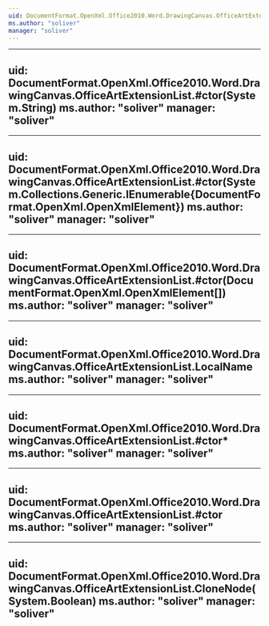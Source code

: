 ```yaml
---
uid: DocumentFormat.OpenXml.Office2010.Word.DrawingCanvas.OfficeArtExtensionList
ms.author: "soliver"
manager: "soliver"
---
```


---
uid: DocumentFormat.OpenXml.Office2010.Word.DrawingCanvas.OfficeArtExtensionList.#ctor(System.String)
ms.author: "soliver"
manager: "soliver"
---

---
uid: DocumentFormat.OpenXml.Office2010.Word.DrawingCanvas.OfficeArtExtensionList.#ctor(System.Collections.Generic.IEnumerable{DocumentFormat.OpenXml.OpenXmlElement})
ms.author: "soliver"
manager: "soliver"
---

---
uid: DocumentFormat.OpenXml.Office2010.Word.DrawingCanvas.OfficeArtExtensionList.#ctor(DocumentFormat.OpenXml.OpenXmlElement[])
ms.author: "soliver"
manager: "soliver"
---

---
uid: DocumentFormat.OpenXml.Office2010.Word.DrawingCanvas.OfficeArtExtensionList.LocalName
ms.author: "soliver"
manager: "soliver"
---

---
uid: DocumentFormat.OpenXml.Office2010.Word.DrawingCanvas.OfficeArtExtensionList.#ctor*
ms.author: "soliver"
manager: "soliver"
---

---
uid: DocumentFormat.OpenXml.Office2010.Word.DrawingCanvas.OfficeArtExtensionList.#ctor
ms.author: "soliver"
manager: "soliver"
---

---
uid: DocumentFormat.OpenXml.Office2010.Word.DrawingCanvas.OfficeArtExtensionList.CloneNode(System.Boolean)
ms.author: "soliver"
manager: "soliver"
---
